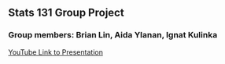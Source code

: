 ## Stats 131 Group Project 

### Group members: Brian Lin, Aida Ylanan, Ignat Kulinka

[YouTube Link to Presentation](https://www.youtube.com/watch?v=jCN5DIMi8Xg)
